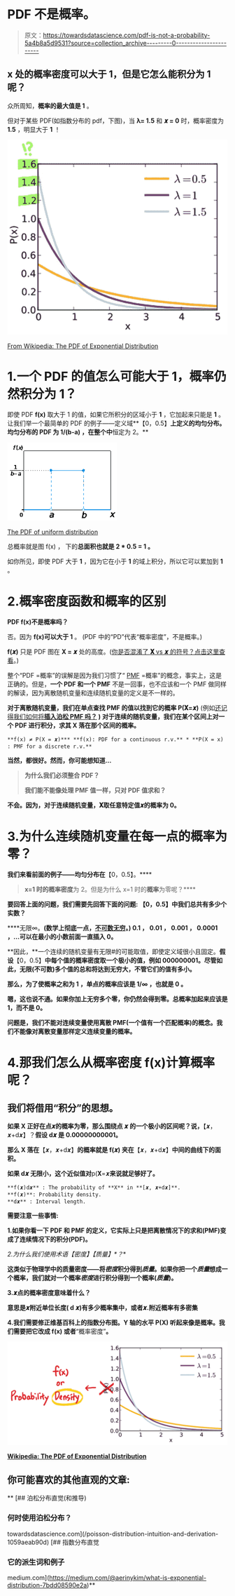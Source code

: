 # PDF 不是概率。

> 原文：<https://towardsdatascience.com/pdf-is-not-a-probability-5a4b8a5d9531?source=collection_archive---------0----------------------->

## x 处的概率密度可以大于 1，但是它怎么能积分为 1 呢？

众所周知，**概率的最大值是 1** 。

但对于某些 PDF(如指数分布的 pdf，下图)，当 **λ= 1.5** 和 **𝒙 = 0** 时，概率密度为 **1.5** ，明显大于 **1** ！

![](img/a4982ada84501ab77481191c9fe5af91.png)

[From Wikipedia: The PDF of Exponential Distribution](https://en.wikipedia.org/wiki/Exponential_distribution)

# 1.一个 PDF 的值怎么可能大于 1，概率仍然积分为 1？

即使 PDF **f(x)** 取大于 1 的值，如果它所积分的区域小于 **1** ，它加起来只能是 **1** 。让我们举一个最简单的 PDF 的例子——定义域**【0，0.5】**上定义的均匀分布。均匀分布的 PDF 为 **1/(b-a)** ，在整个中**恒定为 2。**

![](img/9cbf9f4278ab0053aac527b4991fe152.png)

[The PDF of uniform distribution](https://en.wikipedia.org/wiki/Uniform_distribution_(continuous))

总概率就是图 f(x) ，
下的**总面积也就是 **2 * 0.5 = 1** 。**

如你所见，即使 PDF 大于 **1** ，因为它在小于 **1** 的域上积分，所以它可以累加到 **1** 。

# 2.概率密度函数和概率的区别

**PDF f(x)不是概率吗？**

否。因为 **f(x)可以大于 1** 。
(PDF 中的“PD”代表“概率密度”，不是概率。)

**f(𝒙)** 只是 PDF 图在 **X = 𝒙** 处的高度。([你是否混淆了 **𝐗** vs **𝒙** 的符号？点击这里查看](https://medium.com/@aerinykim/sum-of-exponential-random-variables-b023b61f0c0f#9437)。)

整个“PDF =概率”的误解是因为我们习惯了“ [PMF](https://en.wikipedia.org/wiki/Probability_mass_function) =概率”的概念，事实上，这是正确的。但是，**一个 PDF 和一个 PMF** 不是一回事，也不应该和一个 PMF 做同样的解读，因为离散随机变量和连续随机变量的定义是不一样的。

**对于离散随机变量，我们在单点查找 PMF 的值以找到它的概率 P(𝐗=𝒙)** (例如[还记得我们如何将](/poisson-distribution-intuition-and-derivation-1059aeab90d#4c74)**[插入泊松 PMF 吗？](/poisson-distribution-intuition-and-derivation-1059aeab90d#4c74) **)
对于连续的随机变量，我们在某个区间**上对一个 PDF 进行积分，求其 **X** 落在那个区间的概率。**

```
**f(x) ≠ P(X = 𝒙)*** **f(x): PDF for a continuous r.v.** * **P(X = x) : PMF for a discrete r.v.**
```

**当然，都很好。然而，你可能想知道…**

> **为什么我们必须整合 PDF？**
> 
> **我们能不能像处理 PMF 值一样，只对 PDF 值求和？**

**不会。因为，**对于连续随机变量，𝐗取任意特定值𝒙的概率为 0。****

# **3.为什么连续随机变量在每一点的概率为零？**

**我们来看前面的例子——均匀分布在**【0，0.5】。****

> **x=1 时的概率密度**为 2。但是为什么 x=1 时的**概率**为零呢？****

**要回答上面的问题，我们需要先回答下面的问题:
**【0，0.5】中我们总共有多少个实数？****

****无限∞。**(数学上彻底一点，[不可数无穷](https://en.wikipedia.org/wiki/Uncountable_set)。)
**0.1** ， **0.01** ， **0.001** ， **0.0001** ，…可以在最小的小数前面一直插入 0。**

**因此，**一个连续的随机变量有无限#的可能取值，即使定义域很小且固定。**假设**【0，0.5】**中每个值的概率密度取一个极小的值，例如 000000001。**尽管如此，无限(不可数)多个值的总和将达到无穷大，不管它们的值有多小。****

**那么，为了使概率之和为 1 **，单点的概率应该是 1/∞** ，**也就是 0** 。**

**嗯，这也说不通。如果你加上无穷多个零，你仍然会得到零。总概率加起来应该是 1，而不是 0。**

**问题是，我们不能对连续变量使用离散 PMF(一个值有一个匹配概率)的概念。我们不能像对离散变量那样定义连续变量的概率。**

# **4.那我们怎么从概率密度 f(x)计算概率呢？**

## ****我们将借用“积分”的思想。****

**如果 **X** 正好在点𝒙的概率为零，那么围绕点 **𝒙** 的一个极小的区间呢？说，**【𝒙，𝒙+d𝒙】？**假设 **d𝒙** 是 0.00000000001。**

**那么 **X** 落在**【𝒙，𝒙+d𝒙】**的概率就是 **f(𝒙)** 夹在**【𝒙，𝒙+d𝒙】**中间的曲线下的面积。**

**如果 **d𝒙** 无限小，这个近似值对**p(𝐗=𝒙**来说就足够好了。**

```
**f(𝒙)d𝒙** : The probability of **X** in **[𝒙, 𝒙+d𝒙]**.
**f(𝒙)**: Probability density.
**d𝒙** : Interval length.
```

**需要注意一些事情:**

**1.如果你看一下 PDF 和 PMF 的定义，它实际上只是把离散情况下的求和(PMF)变成了连续情况下的积分(PDF)。**

**2.为什么我们使用术语*【密度】**【质量】*？**

**这类似于物理学中的质量密度——将*密度*积分得到*质量*。如果你把一个*质量*想成一个概率，我们就对一个概率*密度*进行积分得到一个概率(*质量*)。**

**3.𝒙点的概率密度意味着什么？**

**意思是𝒙附近单位长度( **d** 𝒙)有多少概率集中，或者𝒙.附近概率有多密集**

**4.我们需要修正维基百科上的指数分布图。Y 轴的水平 **P(X)** 听起来像是概率。我们需要把它改成 **f(x)** 或者**“概率密度”**。**

**![](img/59e72eeef36e6c33e9947531c2cce947.png)**

**[Wikipedia: The PDF of Exponential Distribution](https://en.wikipedia.org/wiki/Exponential_distribution)**

## **你可能喜欢的其他直观的文章:**

**[](/poisson-distribution-intuition-and-derivation-1059aeab90d) [## 泊松分布直觉(和推导)

### 何时使用泊松分布？

towardsdatascience.com](/poisson-distribution-intuition-and-derivation-1059aeab90d) [](https://medium.com/@aerinykim/what-is-exponential-distribution-7bdd08590e2a) [## 指数分布直觉

### 它的派生词和例子

medium.com](https://medium.com/@aerinykim/what-is-exponential-distribution-7bdd08590e2a)**